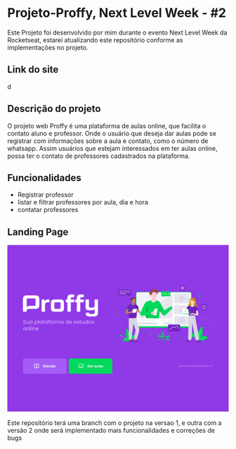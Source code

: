 # Projeto-Proffy, Next Level Week - #2

Este Projeto foi desenvolvido por mim durante o evento Next Level Week da Rocketseat,
estarei atualizando este repositório conforme as implementações no projeto.

## Link do site
d

## Descrição do projeto

O projeto web Proffy é uma plataforma de aulas online, que facilita o contato aluno e professor.
Onde o usuário que deseja dar aulas pode se registrar com informações sobre a aula e contato, como o número de whatsapp. Assim usuários que estejam interessados em ter aulas online, possa ter o contato de professores cadastrados na plataforma.

## Funcionalidades 
* Registrar professor 
* listar e filtrar professores por aula, dia e hora 
* contatar professores

## Landing Page
![GitHub Logo](/landing_Page.png)

Este repositório terá uma branch com o projeto na versao 1, e outra com a versão 2 onde será implementado mais funcionalidades e correções de bugs 
